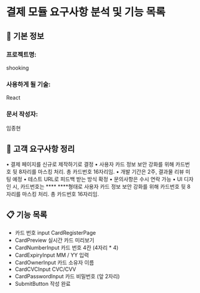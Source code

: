 # 결제 모듈 요구사항 분석 및 기능 목록

## 📌 기본 정보
### 프로젝트명: 
shooking

### 사용하게 될 기술: 
React

### 문서 작성자: 
임종현

## 📝 고객 요구사항 정리
•  결제 페이지를 신규로 제작하기로 결정
•  사용자 카드 정보 보안 강화를 위해 카드번호 뒷 8자리를 마스킹 처리. 총 카드번호 16자리임.
•  개발 기간은 2주, 결과물 리뷰 미팅 예정
•  테스트 URL로 피드백 받는 방식 확정
•  문의사항은 수시 연락 가능
•  UI 디자인 시, 카드번호는 **** ****형태로 사용자 카드 정보 보안 강화를 위해 카드번호 뒷 8자리를 마스킹 처리. 총 카드번호 16자리임.

## 📋 기능 목록
- 카드 번호 input
CardRegisterPage 
- CardPreview            실시간 카드 미리보기
- CardNumberInput        카드 번호 4칸 (4자리 * 4)
- CardExpiryInput      MM / YY 입력
- CardOwnerInput         카드 소유자 이름
- CardCVCInput           CVC/CVV
- CardPasswordInput      카드 비밀번호 (앞 2자리)
- SubmitButton           작성 완료

 
 


